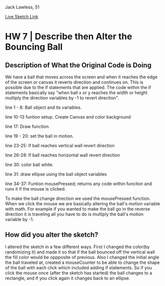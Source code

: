 Jack Lawless, 51

[Live Sketch Link](https://lawlessofcourse.github.io/120-work/hw-7/)


# HW 7 | Describe then Alter the Bouncing Ball

## Description of What the Original Code is Doing

We have a ball that moves across the screen and when it reaches the edge of the screen or canvas it reverts direction and continues on. This is possible due to the if statements that are applied. The code within the if statements basically say "when ball x or y reaches the width or height multiply the direction variables by -1 to revert direction".

line 1 - 8: Ball object and its variables.

line 10-13 funtion setup. Create Canvas and color background

line 17: Draw function

line 19 - 20: set the ball in motion.

line 23-25: If ball reaches vertical wall revert direction

line 26-28: If ball reaches horizontal wall revert direction

line 30: color ball white.

line 31: draw ellipse using the ball object variables

line 34-37: Funtion mousePressed; returns any code within funciton and runs it if the mouse is clicked.

To make the ball change direction we used the mousePressed function. When we click the mouse we are basically altering the ball's motion variable with math. For example if you wanted to make the ball go in the reverse direction it is traveling all you have to do is multiply the ball's motion variable by -1.


## How did you alter the sketch?

I altered the sketch in a few different ways. First I changed the color(by randomizing it) and made it so that if the ball bounced off the vertical wall the fill color would be oppposite of previous. Also I changed the initial angle the ball traveled at, created a mouseCounter to be able to change the shape of the ball with each click which included adding if statements. So if you click the mouse once (after the sketch has started) the ball changes to a rectangle, and if you click again it changes back to an ellipse.
